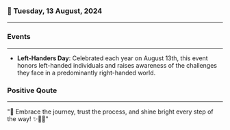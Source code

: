 ### 📅 Tuesday, 13 August, 2024
------
### Events
------
- **Left-Handers Day**: Celebrated each year on August 13th, this event honors left-handed individuals and raises awareness of the challenges they face in a predominantly right-handed world.

### Positive Qoute
------
"🌟 Embrace the journey, trust the process, and shine bright every step of the way! ✨💪😊"
